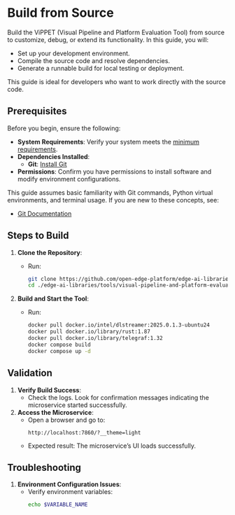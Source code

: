 
# Build from Source

Build the ViPPET (Visual Pipeline and Platform Evaluation Tool) from source to customize, debug, or extend its functionality. In this guide, you will:
- Set up your development environment.
- Compile the source code and resolve dependencies.
- Generate a runnable build for local testing or deployment.

This guide is ideal for developers who want to work directly with the source code.

## Prerequisites

Before you begin, ensure the following:
- **System Requirements**: Verify your system meets the [minimum requirements](./system-requirements.md).
- **Dependencies Installed**:
    - **Git**: [Install Git](https://git-scm.com/book/en/v2/Getting-Started-Installing-Git)
- **Permissions**: Confirm you have permissions to install software and modify environment configurations.

This guide assumes basic familiarity with Git commands, Python virtual environments, and terminal usage. If you are new to these concepts, see:
- [Git Documentation](https://git-scm.com/doc)


## Steps to Build

1. **Clone the Repository**:
   - Run:
     ```bash
     git clone https://github.com/open-edge-platform/edge-ai-libraries.git
     cd ./edge-ai-libraries/tools/visual-pipeline-and-platform-evaluation-tool
     ```

2. **Build and Start the Tool**:
   - Run:
     ```bash
     docker pull docker.io/intel/dlstreamer:2025.0.1.3-ubuntu24
     docker pull docker.io/library/rust:1.87
     docker pull docker.io/library/telegraf:1.32
     docker compose build
     docker compose up -d
     ```


## Validation

1. **Verify Build Success**:
   - Check the logs. Look for confirmation messages indicating the microservice started successfully.
2. **Access the Microservice**:
   - Open a browser and go to:
     ```
     http://localhost:7860/?__theme=light
     ```
   - Expected result: The microservice’s UI loads successfully.


## Troubleshooting

1. **Environment Configuration Issues**:
   - Verify environment variables:
     ```bash
     echo $VARIABLE_NAME
     ```